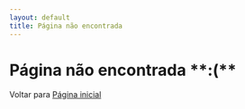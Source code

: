 ```yaml
---
layout: default
title: Página não encontrada
---
```


<h1>Página não encontrada **:(** </h1>
Voltar para <a href="/Meu-Site/">Página inicial</a>
